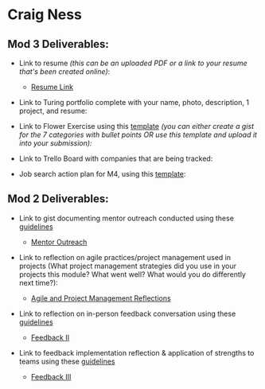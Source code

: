 # Craig Ness

## Mod 3 Deliverables:
* Link to resume *(this can be an uploaded PDF or a link to your resume that's been created online)*: 

  *  [Resume Link](https://www.canva.com/design/DACUfSYYYlE/mN0Axi6ZB56zao8k3UGiIQ/view?utm_content=DACUfSYYYlE&utm_campaign=designshare&utm_medium=link&utm_source=sharebutton)

* Link to Turing portfolio complete with your name, photo, description, 1 project, and resume:
* Link to Flower Exercise using this [template](https://github.com/turingschool/career-development-curriculum/blob/master/files/Career%20Unit%20-%20The%20Flower%20Diagram.pdf) *(you can either create a gist for the 7 categories with bullet points OR use this template and upload it into your submission):*
* Link to Trello Board with companies that are being tracked: 
* Job search action plan for M4, using this [template](https://github.com/turingschool/career-development-curriculum/blob/master/module_three/mod_4_action_plan_template.md):


## Mod 2 Deliverables:
* Link to gist documenting mentor outreach conducted using these [guidelines](https://github.com/turingschool/career-development-curriculum/blob/master/module_two/cold_outreach_i_guidelines.md)

  *  [Mentor Outreach](https://gist.github.com/NessEFC/95b0bae8c634730ae6d4c3cd7159c707)

* Link to reflection on agile practices/project management used in projects (What project management strategies did you use in your projects this module? What went well? What would you do differently next time?):

  *  [Agile and Project Management Reflections](https://gist.github.com/NessEFC/5cb534039c3384c5a82ee067641aaea2)

* Link to reflection on in-person feedback conversation using these [guidelines](https://github.com/turingschool/career-development-curriculum/blob/master/module_two/feedback_conversation_reflection_guidelines.md)

  *  [Feedback II](https://gist.github.com/NessEFC/aa1396d343f858a0caa10f5df0bc730d)

* Link to feedback implementation reflection & application of strengths to teams using these [guidelines](https://github.com/turingschool/career-development-curriculum/blob/master/module_two/feedback_implementation_strengths_reflection.md)

  *  [Feedback III](https://gist.github.com/NessEFC/528a787973bab63098af69100d692960)
